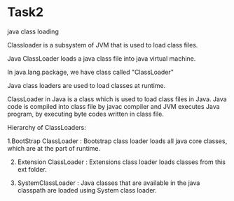 # Task2
java class loading

Classloader is a subsystem of JVM that is used to load class files.

Java ClassLoader loads a java class file into java virtual machine. 

In java.lang.package, we have class called "ClassLoader" 

Java class loaders are used to load classes at runtime.

ClassLoader in Java is a class which is used to load class files in Java. Java code is compiled into class file by javac compiler and JVM executes Java program, by executing byte codes written in class file. 

Hierarchy of ClassLoaders: 

1.BootStrap ClassLoader : Bootstrap class loader loads all java core classes, which are at the part of runtime. 

2. Extension ClassLoader : Extensions class loader loads classes from this ext folder. 

3. SystemClassLoader :  Java classes that are available in the java classpath are loaded using System class loader. 



